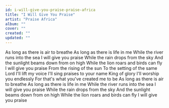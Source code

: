 ```yaml
---
id: i-will-give-you-praise-praise-africa
title: "I Will Give You Praise"
artist: "Praise Africa"
album: ""
cover: ""
created: ""
updated: ""
---
```


As long as there is air to breathe
As long as there is life in me
While the river runs into the sea
I will give you praise
While the rain drops from the sky
And the sunlight beams down from on high
While the lion roars and birds can fly
I will give you praise
From the rising of the sun
To the setting of the same
Lord I'll lift my voice
I'll sing praises to your name
King of glory
I'll worship you endlessly
For that's what you've created me to be
As long as there is air to brеathe
As long as there is lifе in me
While the river runs into the sea
I will give you praise
While the rain drops from the sky
And the sunlight beams down from on high
While the lion roars and birds can fly
I will give you praise